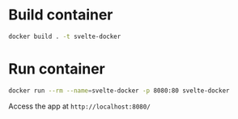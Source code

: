 # Build container
```bash
docker build . -t svelte-docker
```

# Run container
```bash
docker run --rm --name=svelte-docker -p 8080:80 svelte-docker
```
Access the app at `http://localhost:8080/`
